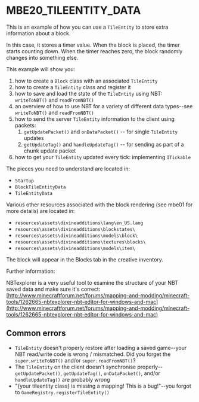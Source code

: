 # MBE20_TILEENTITY_DATA

This is an example of how you can use a `TileEntity` to store extra information about a block. 

In this case, it stores a timer value. When the block is placed, the timer starts counting down. When the timer reaches zero, the block randomly changes into something else.

This example will show you:

1. how to create a `Block` class with an associated `TileEntity`
1. how to create a `TileEntity` class and register it
1. how to save and load the state of the `TileEntity` using NBT: `writeToNBT()` and `readFromNBT()`
1. an overview of how to use NBT for a variety of different data types--see `writeToNBT()` and `readFromNBT()`
1. how to send the server `TileEntity` information to the client using packets:
    1. `getUpdatePacket()` and `onDataPacket()` -- for single `TileEntity` updates
    1. `getUpdateTag()` and `handleUpdateTag()` -- for sending as part of a chunk update packet
1. how to get your `TileEntity` updated every tick: implementing `ITickable`

The pieces you need to understand are located in:

* `Startup`
* `BlockTileEntityData`
* `TileEntityData`

Various other resources associated with the block rendering (see mbe01 for more details) are located in:

* `resources\assets\divineadditions\lang\en_US.lang`
* `resources\assets\divineadditions\blockstates\`
* `resources\assets\divineadditions\models\block\`
* `resources\assets\divineadditions\textures\blocks\`
* `resources\assets\divineadditions\models\item\`

The block will appear in the Blocks tab in the creative inventory.

Further information:

NBTexplorer is a very useful tool to examine the structure of your NBT saved data and make sure it's correct: [http://www.minecraftforum.net/forums/mapping-and-modding/minecraft-tools/1262665-nbtexplorer-nbt-editor-for-windows-and-mac](http://www.minecraftforum.net/forums/mapping-and-modding/minecraft-tools/1262665-nbtexplorer-nbt-editor-for-windows-and-mac)

## Common errors

* `TileEntity` doesn't properly restore after loading a saved game--your NBT read/write code is wrong / mismatched. Did you forget the `super.writeToNBT()` and/or `super.readFromNBT()`?
* The `TileEntity` on the client doesn't synchronise properly--`getUpdatePacket()`, `getUpdateTag()`, `onDataPacket()`, and/or `handleUpdateTag()` are probably wrong
* "{your tileentity class} is missing a mapping! This is a bug!"--you forgot to `GameRegistry.registerTileEntity()`


